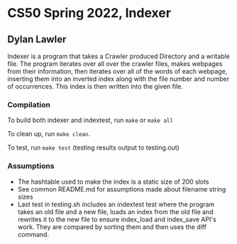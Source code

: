 # CS50 Spring 2022, Indexer 
## Dylan Lawler

Indexer is a program that takes a Crawler produced Directory and a writable file. The program iterates over all over the crawler files, makes webpages from their information, then iterates over all of the words of each webpage, inserting them into an inverted index along with the file number and number of occurrences. This index is then written into the given file. 

### Compilation 
To build both indexer and indextest, run `make` or `make all`

To clean up, run `make clean`.

To test, run `make test` (testing results output to testing.out)

### Assumptions 
- The hashtable used to make the index is a static size of 200 slots
- See common README.md for assumptions made about filename string sizes 
- Last test in testing.sh includes an indextest test where the program takes an old file and a new file, loads an index from the old file and rewrites it to the new file to ensure index_load and index_save API's work. They are compared by sorting them and then uses the diff command.